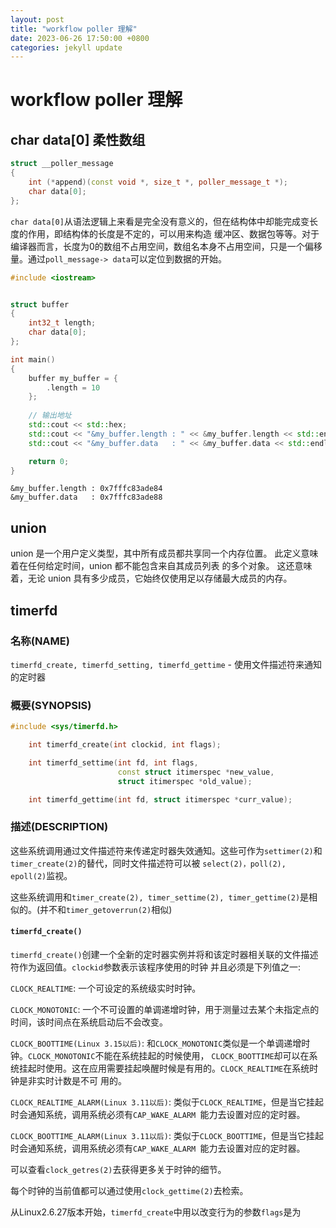 ```yaml
---
layout: post
title: "workflow poller 理解"
date: 2023-06-26 17:50:00 +0800
categories: jekyll update
---
```


# workflow poller 理解

## char data[0] 柔性数组

```c++
struct __poller_message
{
	int (*append)(const void *, size_t *, poller_message_t *);
	char data[0];
};
```
`char data[0]`从语法逻辑上来看是完全没有意义的，但在结构体中却能完成变长度的作用，即结构体的长度是不定的，可以用来构造
缓冲区、数据包等等。对于编译器而言，长度为0的数组不占用空间，数组名本身不占用空间，只是一个偏移量。通过`poll_message->
data`可以定位到数据的开始。

```c++
#include <iostream>


struct buffer
{
    int32_t length;
    char data[0];
};

int main()
{
    buffer my_buffer = {
        .length = 10
    };
    
    // 输出地址
    std::cout << std::hex;
    std::cout << "&my_buffer.length : " << &my_buffer.length << std::endl;
    std::cout << "&my_buffer.data   : " << &my_buffer.data << std::endl;

    return 0;
}
```

```
&my_buffer.length : 0x7fffc83ade84
&my_buffer.data   : 0x7fffc83ade88
```

## union

union 是一个用户定义类型，其中所有成员都共享同一个内存位置。 此定义意味着在任何给定时间，union 都不能包含来自其成员列表
的多个对象。 这还意味着，无论 union 具有多少成员，它始终仅使用足以存储最大成员的内存。

## timerfd

### 名称(NAME)

`timerfd_create, timerfd_setting, timerfd_gettime` - 使用文件描述符来通知的定时器

### 概要(SYNOPSIS)

```c++
#include <sys/timerfd.h>

    int timerfd_create(int clockid, int flags);

    int timerfd_settime(int fd, int flags,
                        const struct itimerspec *new_value,
                        struct itimerspec *old_value);

    int timerfd_gettime(int fd, struct itimerspec *curr_value);
```

### 描述(DESCRIPTION)

这些系统调用通过文件描述符来传递定时器失效通知。这些可作为`settimer(2)`和`timer_create(2)`的替代，同时文件描述符可以被
`select(2)，poll(2), epoll(2)`监视。

这些系统调用和`timer_create(2), timer_settime(2), timer_gettime(2)`是相似的。(并不和`timer_getoverrun(2)`相似)

#### `timerfd_create()`

`timerfd_create()`创建一个全新的定时器实例并将和该定时器相关联的文件描述符作为返回值。`clockid`参数表示该程序使用的时钟
并且必须是下列值之一:

`CLOCK_REALTIME`: 一个可设定的系统级实时时钟。

`CLOCK_MONOTONIC`: 一个不可设置的单调递增时钟，用于测量过去某个未指定点的时间，该时间点在系统启动后不会改变。

`CLOCK_BOOTTIME(Linux 3.15以后)`: 和`CLOCK_MONOTONIC`类似是一个单调递增时钟。`CLOCK_MONOTONIC`不能在系统挂起的时候使用，
`CLOCK_BOOTTIME`却可以在系统挂起时使用。这在应用需要挂起唤醒时候是有用的。`CLOCK_REALTIME`在系统时钟是非实时计数是不可
用的。

`CLOCK_REALTIME_ALARM(Linux 3.11以后)`: 类似于`CLOCK_REALTIME`，但是当它挂起时会通知系统，调用系统必须有`CAP_WAKE_ALARM
`能力去设置对应的定时器。

`CLOCK_BOOTTIME_ALARM(Linux 3.11以后)`: 类似于`CLOCK_BOOTTIME`，但是当它挂起时会通知系统，调用系统必须有`CAP_WAKE_ALARM
`能力去设置对应的定时器。

可以查看`clock_getres(2)`去获得更多关于时钟的细节。

每个时钟的当前值都可以通过使用`clock_gettime(2)`去检索。

从Linux2.6.27版本开始，`timerfd_create`中用以改变行为的参数`flags`是为

